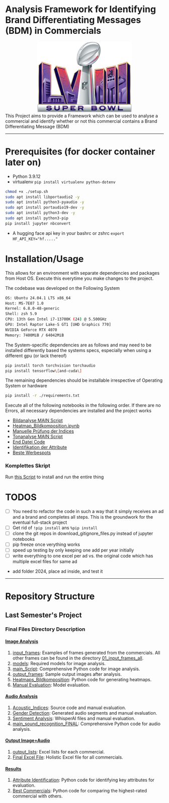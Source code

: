 # Analysis Framework for Identifying Brand Differentiating Messages (BDM) in Commercials
<center>
<div style="text-align: center;">
  <img src="./Resources/images/SuperBowl.png" alt="Super Bowl" width="300"/>
</div>
</center>
This Project aims to provide a Framework which can be used to analyse a commercial and identify whether or not this commercial contains a Brand Differentiating Message (BDM)

---

# Prerequisites (for docker container later on)

- Python 3.9.12
- virtualenv `pip install virtualenv python-dotenv`

```bash
chmod +x ./setup.sh
sudo apt install libportaudio2 -y
sudo apt install python3-pyaudio -y
sudo apt install portaudio19-dev -y
sudo apt install python3-dev -y
sudo apt install python3-pip
pip install jupyter nbconvert
```

- A hugging face api key in your bashrc or zshrc `export HF_API_KEY="hf....."`

# Installation/Usage



This allows for an environment with separate dependencies and packages from Host OS. Execute this everytime you make changes to the project.

The codebase was developed on the Following System

```bash
OS: Ubuntu 24.04.1 LTS x86_64 
Host: MS-7E07 1.0 
Kernel: 6.8.0-48-generic
Shell: zsh 5.9 
CPU: 13th Gen Intel i7-13700K (24) @ 5.500GHz 
GPU: Intel Raptor Lake-S GT1 [UHD Graphics 770] 
NVIDIA GeForce RTX 4070 
Memory: 7400MiB / 64042MiB 
```

The System-specific dependencies are as follows and may need to be installed differently based the systems specs, especially when using a different gpu (or lack thereof)

```bash
pip install torch torchvision torchaudio
pip install tensorflow\[and-cuda\]
```

The remaining dependencies should be installable irrespective of Operating System or hardware


```bash
pip install -r ./requirements.txt
```

Execute all of the following notebooks in the following order. If there are no Errors, all necessary dependencies are installed and the project works

- [Bildanalyse MAIN Script](./Final_Files/01.%20Bildanalyse/03.%20main_Script/03.%20main_Bildanalyse%20copy.ipynb)
- [Heatmap_Bildkomposition.ipynb](./Final_Files/01.%20Bildanalyse/05.%20Heatmaps_Bildkomposition/Heatmap_Bildkomposition.ipynb)
- [Manuelle Prüfung der Indices](./Final_Files/02.%20Tonanalyse/Acoustic_Indices/01%20Manueller%20Vergleich/00%20Manuelle%20Prüfung%20der%20Indices.ipynb)
- [Tonanalyse MAIN Script](./Final_Files/02.%20Tonanalyse/main_sound_recognition_FINAL.ipynb)
- [End Datei Code](./Final_Files/03.%20Output%20Bild%20+%20Ton/02.%20Final%20Excel%20File/End_Datei_Code.ipynb)
- [Identifikation der Attribute](./Final_Files/04.%20Ergebnisse/04.01.%20Identifikation%20der%20Attribute.ipynb)
- [Beste Werbespots](./Final_Files/04.%20Ergebnisse/04.02.%20Beste%20Werbespots.ipynb) 

### Komplettes Skript

Run [this Script](./setup.sh) to install and run the entire thing

# TODOS
- [ ] You need to refactor the code in such a way that it simply receives an ad and a brand and completes all steps. This is the groundwork for the eventual full-stack project
- [ ] Get rid of `!pip install` ans `%pip install`
- [ ] clone the git repos in download_gitignore_files.py instead of jupyter notebooks
- [ ] pip freeze once verything works
- [ ] speed up testing by only keeping one add per year initially
- [ ] write everything to one excel per ad vs. the original code which has multiple excel files for same ad
- add folder 2024, place ad inside, and test it


---

# Repository Structure

## Last Semester's Project

### Final Files Directory Description

#### [Image Analysis](./Final_Files/01.%20Bildanalyse/)

1. [input_frames](./input_frames): Examples of frames generated from the commercials. All other frames can be found in the directory [01_input_frames_all](./01_input_frames_all).
2. [models](./Final_Files/01.%20Bildanalyse/02.%20models/): Required models for image analysis.
3. [main_Script](./Final_Files/01.%20Bildanalyse/03.%20main_Script/03.%20main_Bildanalyse.ipynb): Comprehensive Python code for image analysis.
4. [output_frames](./Final_Files/01.%20Bildanalyse/): Sample output images after analysis.
5. [Heatmaps_Bildkomposition](./Final_Files/01.%20Bildanalyse/05.%20Heatmaps_Bildkomposition/Heatmap_Bildkomposition.ipynb): Python code for generating heatmaps.
6. [Manual Evaluation](./Final_Files/01.%20Bildanalyse/06.%20Manuelle%20Evaluation/): Model evaluation.

#### [Audio Analysis](./Final_Files/02.%20Tonanalyse/)

1. [Acoustic_Indices](./Final_Files/02.%20Tonanalyse/Acoustic_Indices/): Source code and manual evaluation.
2. [Gender Detection](./Final_Files/02.%20Tonanalyse/Geschlechtserkennung/): Generated audio segments and manual evaluation.
3. [Sentiment Analysis](./Final_Files/02.%20Tonanalyse/Stimmungsanalyse/): WhisperAI files and manual evaluation.
4. [main_sound_recognition_FINAL](./Final_Files/02.%20Tonanalyse/main_sound_recognition_FINAL.ipynb): Comprehensive Python code for audio analysis.

#### [Output Image+Audio](./Final_Files/03.%20Output%20Bild%20+%20Ton/)

1. [output_lists](./Final_Files/03.%20Output%20Bild%20+%20Ton/01.%20output_lists/): Excel lists for each commercial.
2. [Final Excel File](./Final_Files/03.%20Output%20Bild%20+%20Ton/02.%20Final%20Excel%20File/): Holistic Excel file for all commercials.

#### [Results](./Final_Files/04.%20Ergebnisse/)

1. [Attribute Identification](./Final_Files/04.%20Ergebnisse/04.01.%20Identifikation%20der%20Attribute.ipynb): Python code for identifying key attributes for evaluation.
2. [Best Commercials](./Final_Files/04.%20Ergebnisse/04.02.%20Beste%20Werbespots.ipynb): Python code for comparing the highest-rated commercial with others.

